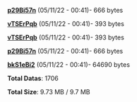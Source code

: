 [**p29Bi57n**](/data/p29Bi57n.txt) (05/11/22 - 00:41)- 666 bytes

[**vTSErPqb**](/data/vTSErPqb.txt) (05/11/22 - 00:41)- 393 bytes

[**vTSErPqb**](/data/vTSErPqb.txt) (05/11/22 - 00:41)- 393 bytes

[**p29Bi57n**](/data/p29Bi57n.txt) (05/11/22 - 00:41)- 666 bytes

[**bkS1eBi2**](/data/bkS1eBi2.txt) (05/11/22 - 00:41)- 64690 bytes

**Total Datas**: 1706

**Total Size**: 9.73 MB / 9.7 MB